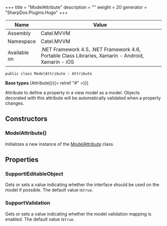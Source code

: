 

+++
title = "ModelAttribute" 
description = ""
weight = 20
generator = "SharpDox.Plugins.Hugo"
+++

Name|Value
---|---
Assembly|Catel.MVVM
Namespace|Catel.MVVM
Available on|.NET Framework 4.5, .NET Framework 4.6, Portable Class Libraries, Xamarin - Android, Xamarin - iOS

```
public class ModelAttribute : Attribute
```

**Base types**
[Attribute]({{&lt; relref "#" &gt;}})

Attribute to define a property in a view model as a model. Objects decorated with this attribute will be automatically validated when a property changes.

## Constructors

### ModelAttribute()

Initializes a new instance of the [ModelAttribute](#) class.

## Properties

### SupportIEditableObject

Gets or sets a value indicating whether the interface should be used on the model if possible. The default value is`true`.

### SupportValidation

Gets or sets a value indicating whether the model validation mapping is enabled. The default value is`true`.

